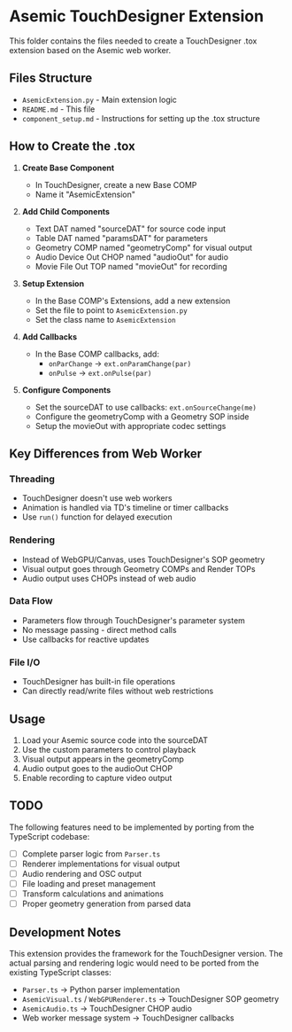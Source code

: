 # Asemic TouchDesigner Extension

This folder contains the files needed to create a TouchDesigner .tox extension based on the Asemic web worker.

## Files Structure

- `AsemicExtension.py` - Main extension logic
- `README.md` - This file
- `component_setup.md` - Instructions for setting up the .tox structure

## How to Create the .tox

1. **Create Base Component**

   - In TouchDesigner, create a new Base COMP
   - Name it "AsemicExtension"

2. **Add Child Components**

   - Text DAT named "sourceDAT" for source code input
   - Table DAT named "paramsDAT" for parameters
   - Geometry COMP named "geometryComp" for visual output
   - Audio Device Out CHOP named "audioOut" for audio
   - Movie File Out TOP named "movieOut" for recording

3. **Setup Extension**

   - In the Base COMP's Extensions, add a new extension
   - Set the file to point to `AsemicExtension.py`
   - Set the class name to `AsemicExtension`

4. **Add Callbacks**

   - In the Base COMP callbacks, add:
     - `onParChange` -> `ext.onParamChange(par)`
     - `onPulse` -> `ext.onPulse(par)`

5. **Configure Components**
   - Set the sourceDAT to use callbacks: `ext.onSourceChange(me)`
   - Configure the geometryComp with a Geometry SOP inside
   - Setup the movieOut with appropriate codec settings

## Key Differences from Web Worker

### Threading

- TouchDesigner doesn't use web workers
- Animation is handled via TD's timeline or timer callbacks
- Use `run()` function for delayed execution

### Rendering

- Instead of WebGPU/Canvas, uses TouchDesigner's SOP geometry
- Visual output goes through Geometry COMPs and Render TOPs
- Audio output uses CHOPs instead of web audio

### Data Flow

- Parameters flow through TouchDesigner's parameter system
- No message passing - direct method calls
- Use callbacks for reactive updates

### File I/O

- TouchDesigner has built-in file operations
- Can directly read/write files without web restrictions

## Usage

1. Load your Asemic source code into the sourceDAT
2. Use the custom parameters to control playback
3. Visual output appears in the geometryComp
4. Audio output goes to the audioOut CHOP
5. Enable recording to capture video output

## TODO

The following features need to be implemented by porting from the TypeScript codebase:

- [ ] Complete parser logic from `Parser.ts`
- [ ] Renderer implementations for visual output
- [ ] Audio rendering and OSC output
- [ ] File loading and preset management
- [ ] Transform calculations and animations
- [ ] Proper geometry generation from parsed data

## Development Notes

This extension provides the framework for the TouchDesigner version. The actual parsing and rendering logic would need to be ported from the existing TypeScript classes:

- `Parser.ts` -> Python parser implementation
- `AsemicVisual.ts` / `WebGPURenderer.ts` -> TouchDesigner SOP geometry
- `AsemicAudio.ts` -> TouchDesigner CHOP audio
- Web worker message system -> TouchDesigner callbacks
